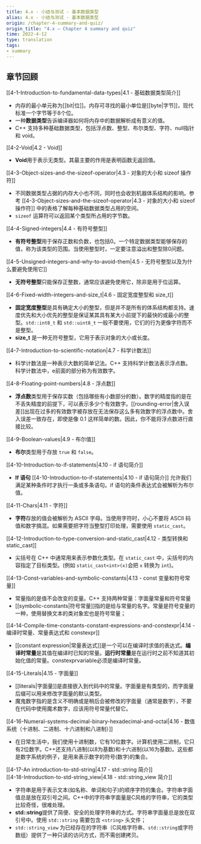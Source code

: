 ```yaml
---
title: 4.x - 小结与测试 - 基本数据类型
alias: 4.x - 小结与测试 - 基本数据类型
origin: /chapter-4-summary-and-quiz/
origin_title: "4.x — Chapter 4 summary and quiz"
time: 2022-4-12
type: translation
tags:
- summary
---
```



## 章节回顾

[[4-1-Introduction-to-fundamental-data-types|4.1 - 基础数据类型简介]]

- 内存的最小单元称为[[bit|位]]。内存可寻找的最小单位是[[byte|字节]]，现代标准一个字节等于8个位。
- 一种**数据类型**告诉编译器如何将内存中的数据解析成有意义的值。
- C++ 支持多种基础数据类型，包括浮点数、整型、布尔类型、字符、null指针和 void。

[[4-2-Void|4.2 - Void]]

- **Void**用于表示无类型。其最主要的作用是表明函数无返回值。

[[4-3-Object-sizes-and-the-sizeof-operator|4.3 - 对象的大小和 sizeof 操作符]]

- 不同数据类型占据的内存大小也不同，同时也会收到机器体系结构的影响。参考 [[4-3-Object-sizes-and-the-sizeof-operator|4.3 - 对象的大小和 sizeof 操作符]] 中的表格了解每种基础数据类型占用的空间。
- `sizeof` 运算符可以返回某个类型所占用的字节数。

[[4-4-Signed-integers|4.4 - 有符号整型]]

- **有符号整型**用于保存正数和负数，也包括0。一个特定数据类型能够保存的值，称为该类型的范围。当使用整型时，一定要注意溢出和整型除0问题。

[[4-5-Unsigned-integers-and-why-to-avoid-them|4.5 - 无符号整型以及为什么要避免使用它]]

- **无符号整型**只能保存正整数，通常应该避免使用它，除非是用于位运算。

[[4-6-Fixed-width-integers-and-size_t|4.6 - 固定宽度整型和 size_t]]

- **固定宽度整型**是具有确定大小的整型，但是并不是所有的体系结构都支持。速度优先和大小优先的整型是保证某其具有某大小前提下的最快的或最小的整型。`std::int8_t` 和 `std::uint8_t` 一般不要使用，它们的行为更像字符而不是整型。
- **size_t** 是一种无符号整型，它用于表示对象的大小或长度。

[[4-7-Introduction-to-scientific-notation|4.7 - 科学计数法]]

- 科学计数法是一种表示大数的简单记法。C++ 支持科学计数法表示浮点数。科学计数法中，e前面的部分称为有效数字。

[[4-8-Floating-point-numbers|4.8 - 浮点数]]

- **浮点数**类型用于保存实数（包括哪些有小数部分的数）。数字的精度指的是在不丢失精度的前提下，可以表示多少个有效数字。[[rounding-error|舍入误差]]出现在过多的有效数字被存放在无法保存这么多有效数字的浮点数中。舍入误差一致存在，即使是像 0.1 这样简单的数。因此，你不能将浮点数进行直接比较。

[[4-9-Boolean-values|4.9 - 布尔值]]

- **布尔**类型用于存放 `true` 和 `false`。

[[4-10-Introduction-to-if-statements|4.10 - if 语句简介]]

- **If 语句** [[4-10-Introduction-to-if-statements|4.10 - if 语句简介]] 允许我们满足某种条件时才执行一条或多条语句。if 语句的条件表达式会被解析为布尔值。

[[4-11-Chars|4.11 - 字符]]

- **字符**存放的值会被解析为 ASCII 字母。当使用字符时，小心不要将 ASCII 码值和数字搞混。如果需要把字符当整型打印处理，需要使用 `static_cast`。

[[4-12-Introduction-to-type-conversion-and-static_cast|4.12 - 类型转换和 static_cast]]

- 尖括号在 C++ 中通常用来表示参数化类型。在 `static_cast` 中，尖括号的内容指定了目标类型。(例如 `static_cast<int>(x)`会把 `x` 转换为 `int`)。

[[4-13-Const-variables-and-symbolic-constants|4.13 - const 变量和符号常量]]  

- 常量指的是值不会改变的变量。C++ 支持两种常量：字面量常量和符号常量
- [[symbolic-constants|符号常量]]指的是给与常量的名字。常量是符号变量的一种，使用替换文本的类对象宏也是符号常量；


[[4-14-Compile-time-constants-constant-expressions-and-constexpr|4.14 - 编译时常量、常量表达式和 constexpr]]  

- [[constant expression|常量表达式]]是一个可以在编译时求值的表达式。**编译时常量**是其值在编译时已知的常量。**运行时常量**是在运行时之前不知道其初始化值的常量。constexprvariable必须是编译时常量。

[[4-15-Literals|4.15 - 字面量]]  

- [[literals|字面量]]是直接嵌入到代码中的常量。字面量是有类型的，而字面量后缀可以用来修改字面量的默认类型。
- 魔鬼数字指的是含义不明确或是稍后会被修改的字面量（通常是数字），不要在代码中使用魔术数字，应该用符号常量代替它。

[[4-16-Numeral-systems-decimal-binary-hexadecimal-and-octal|4.16 - 数值系统（十进制、二进制、十六进制和八进制）]]

- 在日常生活中，我们使用十进制数，它有10位数字。计算机使用二进制，它只有2位数字。C++还支持八进制(以8为基数)和十六进制(以16为基数)。这些都是数字系统的例子，是用来表示数字的符号(数字)的集合。

[[4-17-An introduction-to-std-string|4.17 - std::string 简介]]  
[[4-18-Introduction-to-std-string_view|4.18 - std::string_view 简介]]  

- 字符串是用于表示文本(如名称、单词和句子)的顺序字符的集合。字符串字面值总是放在双引号之间。C++中的字符串字面量是C风格的字符串，它的类型比较奇怪，很难处理。
- **std::string**提供了简便、安全的处理字符串的方式。字符串字面量总是放在双引号中。使用 `std::string` 需要包含 `<string>` 头文件；
- `std::string_view` 为已经存在的字符串（C风格字符串、`std::string`或字符数组）提供了一种只读的访问方式，而不需创建拷贝。 